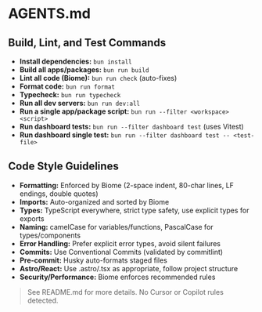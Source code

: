 # AGENTS.md

## Build, Lint, and Test Commands

- **Install dependencies:** `bun install`
- **Build all apps/packages:** `bun run build`
- **Lint all code (Biome):** `bun run check` (auto-fixes)
- **Format code:** `bun run format`
- **Typecheck:** `bun run typecheck`
- **Run all dev servers:** `bun run dev:all`
- **Run a single app/package script:** `bun run --filter <workspace> <script>`
- **Run dashboard tests:** `bun run --filter dashboard test` (uses Vitest)
- **Run dashboard single test:** `bun run --filter dashboard test -- <test-file>`

## Code Style Guidelines

- **Formatting:** Enforced by Biome (2-space indent, 80-char lines, LF endings, double quotes)
- **Imports:** Auto-organized and sorted by Biome
- **Types:** TypeScript everywhere, strict type safety, use explicit types for exports
- **Naming:** camelCase for variables/functions, PascalCase for types/components
- **Error Handling:** Prefer explicit error types, avoid silent failures
- **Commits:** Use Conventional Commits (validated by commitlint)
- **Pre-commit:** Husky auto-formats staged files
- **Astro/React:** Use .astro/.tsx as appropriate, follow project structure
- **Security/Performance:** Biome enforces recommended rules

> See README.md for more details. No Cursor or Copilot rules detected.

